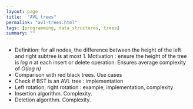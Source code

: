 ```yaml
---
layout: page
title:  "AVL trees"
permalink: "avl-trees.html"
tags: [programming, data_structures, trees]
summary: ""
---
```


* Definition: for all nodes, the difference between the height of the left and right subtree is at most 1. Motivation : ensure the height of the tree is *log n* at each insert or delete operation. Ensures average complexity of *O(log n)*
* Comparison with red black trees. Use cases
* Check if BST is an AVL tree : implementation
* Left rotation, right rotation : example, implementation, complexity
* Insertion algorithm. Complexity.
* Deletion algorithm. Complexity.
